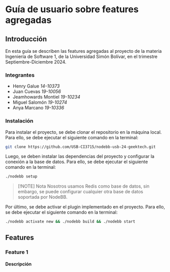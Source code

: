 # Guía de usuario sobre features agregadas

## Introducción

En esta guía se describen las features agregadas al proyecto de la materia Ingeniería de Software 1, de la Universidad Simón Bolívar, en el trimestre Septiembre-Diciembre 2024.

### Integrantes

- Henry Galue _14-10373_
- Juan Cuevas _19-10056_
- Jeamhowards Montiel _19-10234_
- Miguel Salomón _19-10274_
- Anya Marcano _19-10336_

### Instalación

Para instalar el proyecto, se debe clonar el repositorio en la máquina local. Para ello, se debe ejecutar el siguiente comando en la terminal:

```bash
git clone https://github.com/USB-CI3715/nodebb-usb-24-geektech.git
```

Luego, se deben instalar las dependencias del proyecto y configurar la conexión a la base de datos. Para ello, se debe ejecutar el siguiente comando en la terminal:

```bash
./nodebb setup
```

> [!NOTE] Nota
> Nosotros usamos Redis como base de datos, sin embargo, se puede configurar cualquier otra base de datos soportada por NodeBB.

Por último, se debe activar el plugin implementado en el proyecto. Para ello, se debe ejecutar el siguiente comando en la terminal:

```bash
./nodebb activate new && ./nodebb build && ./nodebb start
```

## Features

### Feature 1

#### Descripción

